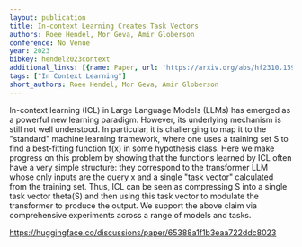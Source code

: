 ```yaml
---
layout: publication
title: In-context Learning Creates Task Vectors
authors: Roee Hendel, Mor Geva, Amir Globerson
conference: No Venue
year: 2023
bibkey: hendel2023context
additional_links: [{name: Paper, url: 'https://arxiv.org/abs/hf2310.15916'}]
tags: ["In Context Learning"]
short_authors: Roee Hendel, Mor Geva, Amir Globerson
---
```

In-context learning (ICL) in Large Language Models (LLMs) has emerged as a powerful new learning paradigm. However, its underlying mechanism is still not well understood. In particular, it is challenging to map it to the "standard" machine learning framework, where one uses a training set S to find a best-fitting function f(x) in some hypothesis class. Here we make progress on this problem by showing that the functions learned by ICL often have a very simple structure: they correspond to the transformer LLM whose only inputs are the query x and a single "task vector" calculated from the training set. Thus, ICL can be seen as compressing S into a single task vector theta(S) and then using this task vector to modulate the transformer to produce the output. We support the above claim via comprehensive experiments across a range of models and tasks.

https://huggingface.co/discussions/paper/65388a1f1b3eaa722ddc8023